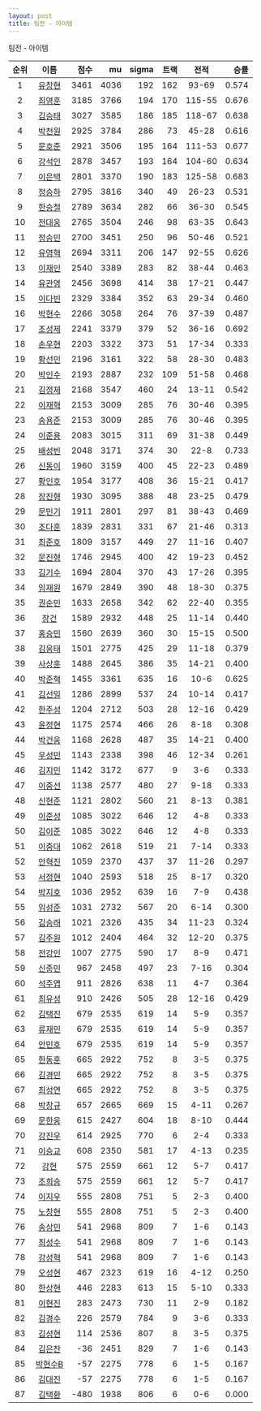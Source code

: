 ```yaml
---
layout: post
title: 팀전 - 아이템
---
```


팀전 - 아이템

| 순위 | 이름 | 점수 | mu | sigma | 트랙 | 전적 | 승률 |
|:---:|:---:|---:|---:|---:|---:|:---:|---:|
| 1 | [유창현](../yuchanghyeon) | 3461 | 4036 | 192 | 162 | 93-69 | 0.574 |
| 2 | [최영훈](../choiyeonghun) | 3185 | 3766 | 194 | 170 | 115-55 | 0.676 |
| 3 | [김승태](../gimseungtae) | 3027 | 3585 | 186 | 185 | 118-67 | 0.638 |
| 4 | [박천원](../bakcheonwon) | 2925 | 3784 | 286 | 73 | 45-28 | 0.616 |
| 5 | [문호준](../munhojun) | 2921 | 3506 | 195 | 164 | 111-53 | 0.677 |
| 6 | [강석인](../gangseokin) | 2878 | 3457 | 193 | 164 | 104-60 | 0.634 |
| 7 | [이은택](../ieuntaek) | 2801 | 3370 | 190 | 183 | 125-58 | 0.683 |
| 8 | [정승하](../jeongseungha) | 2795 | 3816 | 340 | 49 | 26-23 | 0.531 |
| 9 | [한승철](../hanseungcheol) | 2789 | 3634 | 282 | 66 | 36-30 | 0.545 |
| 10 | [전대웅](../jeondaewoong) | 2765 | 3504 | 246 | 98 | 63-35 | 0.643 |
| 11 | [정승민](../jeongseungmin) | 2700 | 3451 | 250 | 96 | 50-46 | 0.521 |
| 12 | [유영혁](../yuyeonghyeok) | 2694 | 3311 | 206 | 147 | 92-55 | 0.626 |
| 13 | [이재인](../ijaein) | 2540 | 3389 | 283 | 82 | 38-44 | 0.463 |
| 14 | [유관영](../yugwanyeong) | 2456 | 3698 | 414 | 38 | 17-21 | 0.447 |
| 15 | [이다빈](../idabin) | 2329 | 3384 | 352 | 63 | 29-34 | 0.460 |
| 16 | [박현수](../bakhyeonsu) | 2266 | 3058 | 264 | 76 | 37-39 | 0.487 |
| 17 | [조성제](../joseongje) | 2241 | 3379 | 379 | 52 | 36-16 | 0.692 |
| 18 | [손우현](../sonuhyeon) | 2203 | 3322 | 373 | 51 | 17-34 | 0.333 |
| 19 | [황선민](../hwangseongmin) | 2196 | 3161 | 322 | 58 | 28-30 | 0.483 |
| 20 | [박인수](../bakinsu) | 2193 | 2887 | 232 | 109 | 51-58 | 0.468 |
| 21 | [김정제](../gimjeongje) | 2168 | 3547 | 460 | 24 | 13-11 | 0.542 |
| 22 | [이재혁](../ijaehyeok) | 2153 | 3009 | 285 | 76 | 30-46 | 0.395 |
| 23 | [송용준](../songyongjun) | 2153 | 3009 | 285 | 76 | 30-46 | 0.395 |
| 24 | [이준용](../ijunyong) | 2083 | 3015 | 311 | 69 | 31-38 | 0.449 |
| 25 | [배성빈](../baeseongbin) | 2048 | 3171 | 374 | 30 | 22-8 | 0.733 |
| 26 | [신동이](../shindongi) | 1960 | 3159 | 400 | 45 | 22-23 | 0.489 |
| 27 | [황인호](../hwanginho) | 1954 | 3177 | 408 | 36 | 15-21 | 0.417 |
| 28 | [장진형](../jangjinhyeong) | 1930 | 3095 | 388 | 48 | 23-25 | 0.479 |
| 29 | [문민기](../munmingi) | 1911 | 2801 | 297 | 81 | 38-43 | 0.469 |
| 30 | [조다훈](../jodahun) | 1839 | 2831 | 331 | 67 | 21-46 | 0.313 |
| 31 | [최준호](../choijunho) | 1809 | 3157 | 449 | 27 | 11-16 | 0.407 |
| 32 | [문진형](../munjinhyeong) | 1746 | 2945 | 400 | 42 | 19-23 | 0.452 |
| 33 | [김기수](../gimgisu) | 1694 | 2804 | 370 | 43 | 17-26 | 0.395 |
| 34 | [임재원](../imjaewon) | 1679 | 2849 | 390 | 48 | 18-30 | 0.375 |
| 35 | [권순민](../gweonsoonmin) | 1633 | 2658 | 342 | 62 | 22-40 | 0.355 |
| 36 | [장건](../janggeon) | 1589 | 2932 | 448 | 25 | 11-14 | 0.440 |
| 37 | [홍승민](../hongseungmin) | 1560 | 2639 | 360 | 30 | 15-15 | 0.500 |
| 38 | [김응태](../gimeungtae) | 1501 | 2775 | 425 | 29 | 11-18 | 0.379 |
| 39 | [사상훈](../sasanghun) | 1488 | 2645 | 386 | 35 | 14-21 | 0.400 |
| 40 | [박준혁](../bakjunhyeok) | 1455 | 3361 | 635 | 16 | 10-6 | 0.625 |
| 41 | [김선일](../gimseonil) | 1286 | 2899 | 537 | 24 | 10-14 | 0.417 |
| 42 | [한주성](../hanjuseong) | 1204 | 2712 | 503 | 28 | 12-16 | 0.429 |
| 43 | [윤정현](../yunjeonghyeon) | 1175 | 2574 | 466 | 26 | 8-18 | 0.308 |
| 44 | [박건웅](../bakgeonung) | 1168 | 2628 | 487 | 35 | 14-21 | 0.400 |
| 45 | [우성민](../useongmin) | 1143 | 2338 | 398 | 46 | 12-34 | 0.261 |
| 46 | [김지민](../gimjimin) | 1142 | 3172 | 677 | 9 | 3-6 | 0.333 |
| 47 | [이중선](../ijungseon) | 1138 | 2577 | 480 | 27 | 9-18 | 0.333 |
| 48 | [신현준](../shinhyeonjun) | 1121 | 2802 | 560 | 21 | 8-13 | 0.381 |
| 49 | [이준성](../ijunseong) | 1085 | 3022 | 646 | 12 | 4-8 | 0.333 |
| 50 | [김이준](../gimijun) | 1085 | 3022 | 646 | 12 | 4-8 | 0.333 |
| 51 | [이중대](../ijungdae) | 1062 | 2618 | 519 | 21 | 7-14 | 0.333 |
| 52 | [안혁진](../anhyeokjin) | 1059 | 2370 | 437 | 37 | 11-26 | 0.297 |
| 53 | [서정현](../seojeonghyeon) | 1040 | 2593 | 518 | 25 | 8-17 | 0.320 |
| 54 | [박지호](../bakjiho) | 1036 | 2952 | 639 | 16 | 7-9 | 0.438 |
| 55 | [임성준](../imseongjun) | 1031 | 2732 | 567 | 20 | 6-14 | 0.300 |
| 56 | [김승래](../gimseungrae) | 1021 | 2326 | 435 | 34 | 11-23 | 0.324 |
| 57 | [김주원](../gimjuwon) | 1012 | 2404 | 464 | 32 | 12-20 | 0.375 |
| 58 | [전강인](../jeongangin) | 1007 | 2775 | 590 | 17 | 8-9 | 0.471 |
| 59 | [신종민](../shinjongmin) | 967 | 2458 | 497 | 23 | 7-16 | 0.304 |
| 60 | [석주엽](../seokjuyeob) | 911 | 2826 | 638 | 11 | 4-7 | 0.364 |
| 61 | [최유성](../choiyuseong) | 910 | 2426 | 505 | 28 | 12-16 | 0.429 |
| 62 | [김택진](../gimtaekjin) | 679 | 2535 | 619 | 14 | 5-9 | 0.357 |
| 63 | [류재민](../ryujaemin) | 679 | 2535 | 619 | 14 | 5-9 | 0.357 |
| 64 | [안민호](../anminho) | 679 | 2535 | 619 | 14 | 5-9 | 0.357 |
| 65 | [한동훈](../handonghun) | 665 | 2922 | 752 | 8 | 3-5 | 0.375 |
| 66 | [김경민](../gimgyeongmin) | 665 | 2922 | 752 | 8 | 3-5 | 0.375 |
| 67 | [최성연](../choiseongyeon) | 665 | 2922 | 752 | 8 | 3-5 | 0.375 |
| 68 | [박창규](../bakchanggyu) | 657 | 2665 | 669 | 15 | 4-11 | 0.267 |
| 69 | [문한웅](../munhanung) | 615 | 2427 | 604 | 18 | 8-10 | 0.444 |
| 70 | [강진우](../gangjinwu) | 614 | 2925 | 770 | 6 | 2-4 | 0.333 |
| 71 | [이승교](../iseunggyo) | 608 | 2350 | 581 | 17 | 4-13 | 0.235 |
| 72 | [강현](../ganghyeon) | 575 | 2559 | 661 | 12 | 5-7 | 0.417 |
| 73 | [조희승](../joheeseung) | 575 | 2559 | 661 | 12 | 5-7 | 0.417 |
| 74 | [이지우](../ijiu) | 555 | 2808 | 751 | 5 | 2-3 | 0.400 |
| 75 | [노창현](../nochanghyeon) | 555 | 2808 | 751 | 5 | 2-3 | 0.400 |
| 76 | [송상민](../songsangmin) | 541 | 2968 | 809 | 7 | 1-6 | 0.143 |
| 77 | [최성수](../choiseongsu) | 541 | 2968 | 809 | 7 | 1-6 | 0.143 |
| 78 | [강성혁](../gangseonghyeok) | 541 | 2968 | 809 | 7 | 1-6 | 0.143 |
| 79 | [오성현](../oseonghyeon) | 467 | 2323 | 619 | 16 | 4-12 | 0.250 |
| 80 | [한상현](../hansanghyeon) | 446 | 2283 | 613 | 15 | 5-10 | 0.333 |
| 81 | [이현진](../ihyeonjin) | 283 | 2473 | 730 | 11 | 2-9 | 0.182 |
| 82 | [김경수](../gimgyeongsu) | 226 | 2579 | 784 | 9 | 3-6 | 0.333 |
| 83 | [김성현](../gimseonghyeon) | 114 | 2536 | 807 | 8 | 3-5 | 0.375 |
| 84 | [김은찬](../gimeunchan) | -36 | 2451 | 829 | 7 | 1-6 | 0.143 |
| 85 | [박현수B](../bakhyeonsu-b) | -57 | 2275 | 778 | 6 | 1-5 | 0.167 |
| 86 | [김대진](../gimdaejin) | -57 | 2275 | 778 | 6 | 1-5 | 0.167 |
| 87 | [김택환](../gimtaekhwan) | -480 | 1938 | 806 | 6 | 0-6 | 0.000 |
